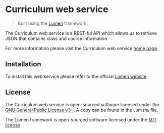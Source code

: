 # Curriculum web service

> Built using the [Lumen](https://github.com/laravel/lumen) framework.

The Curriculum web service is a REST-ful API which allows us to retrieve JSON that contains class and
course information.

For more information please visit the Curriculum web service [home page](https://api.metalab.csun.edu/curriculum/).

## Installation

To install this web service please refer to the official [Lumen website](https://lumen.laravel.com/docs/5.6)

## License

The Curriculum web service is open-sourced software licensed under the 
[GNU General Public License v3+](https://www.gnu.org/licenses/gpl.html). A copy can be found in the `COPYING` file.

The Lumen framework is open-sourced software licensed under the [MIT license](http://opensource.org/licenses/MIT)